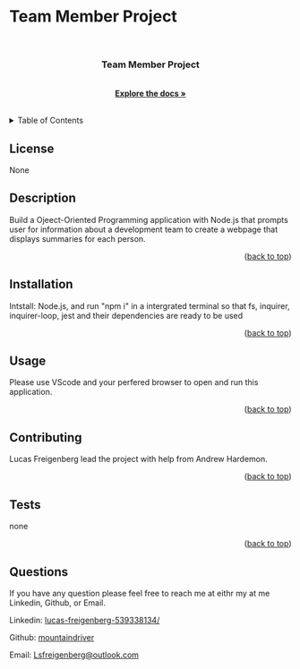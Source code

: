 # Team Member Project
  <!-- PROJECT LOGO -->
  <br />
  <div align="center">
    <a href="https://github.com/mountaindriver/Team-Profile-Generator">
      <!-- <img src="images/logo.png" alt="Logo" width="80" height="80"> -->
    </a>
  <h3 align="center">Team Member Project</h3>
    <p align="center">
       <br />
      <a href="https://github.com/mountaindriver/Team-Profile-Generator"><strong>Explore the docs »</strong></a>
      <br />
      <br />
    </p>
  </div>
  
  
  <!-- TABLE OF CONTENTS -->
  <details>
    <summary>Table of Contents</summary>
    <ol>
      <li><a href='#license'>License</a></li>
      <li><a href='#description'>Description</a></li>
      <li><a href='#Installation'>Installation</a></li>
      <li><a href='#usage'>Usage</a></li>
      <li><a href='#contributing'>Contributing</a></li>
      <li><a href='#tests'>Tests</a></li>
      <li><a href='#questions'>Questions</a></li>
    </ol>
  </details>



  ## License

  None
  
  ## Description
  
  Build a Ojeect-Oriented Programming application with Node.js that prompts user for information  about a development team to create a webpage that displays summaries for each person.
  
  <p align="right">(<a href="#readme-top">back to top</a>)</p>
  
  
  ## Installation
  
  Intstall: Node.js, and run "npm i" in a intergrated terminal so that fs, inquirer, inquirer-loop, jest and their dependencies are ready to be used
  
  <p align="right">(<a href="#readme-top">back to top</a>)</p>
  
  ## Usage
  
  Please use VScode and your perfered browser to open and run this application.
  
  <p align="right">(<a href="#readme-top">back to top</a>)</p>
  
  
  ## Contributing
  
  Lucas Freigenberg lead the project with help from Andrew Hardemon.
  
  <p align="right">(<a href="#readme-top">back to top</a>)</p>
  
  ## Tests
  
  none
  
  <p align="right">(<a href="#readme-top">back to top</a>)</p>
  
  ## Questions
  
  If you have any question please feel free to reach me at eithr my at me Linkedin, Github, or Email.
  <p align="left">Linkedin: <a href="#https://www.linkedin.com/in/lucas-freigenberg-539338134/">lucas-freigenberg-539338134/</a></p>
  <p align="left">Github: <a href="#https://github.com/mountaindriver">mountaindriver</a></p>
  <p align="left">Email: <a href="#Lsfreigenberg@outlook.com">Lsfreigenberg@outlook.com</a></p>